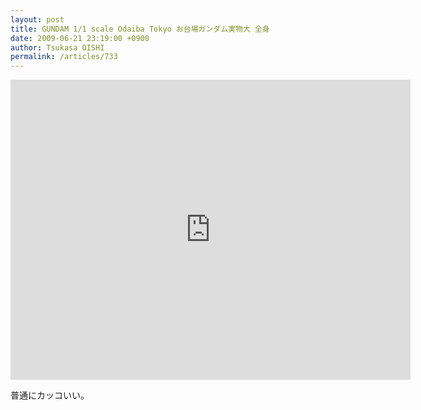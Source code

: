 ```yaml
---
layout: post
title: GUNDAM 1/1 scale Odaiba Tokyo お台場ガンダム実物大 全身
date: 2009-06-21 23:19:00 +0900
author: Tsukasa OISHI
permalink: /articles/733
---
```


<iframe width="640" height="480" src="https://www.youtube.com/embed/eM6nUX57gCg" frameborder="0" allowfullscreen></iframe>

普通にカッコいい。
